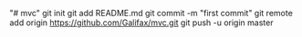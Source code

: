 "# mvc"  git init git add README.md git commit -m "first commit" git remote add origin https://github.com/Galifax/mvc.git git push -u origin master
